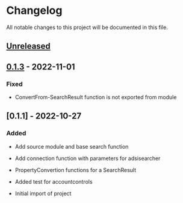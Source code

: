 # Changelog

All notable changes to this project will be documented in this file.

## [Unreleased]

## [0.1.3] - 2022-11-01

### Fixed

- ConvertFrom-SearchResult function is not exported from module

## [0.1.1] - 2022-10-27

### Added

- Add source module and base search function
- Add connection function with parameters for adsisearcher
- PropertyConvertion functions for a SearchResult
- Added test for accountcontrols

- Initial import of project

[Unreleased]: https://github.com/aldrichtr/PSAdsiTools/compare/v0.1.3..HEAD
[0.1.3]: https://github.com/aldrichtr/PSAdsiTools/compare/v0.1.1..v0.1.3
[0.1.2]: https://github.com/aldrichtr/PSAdsiTools/tree/v0.1.2